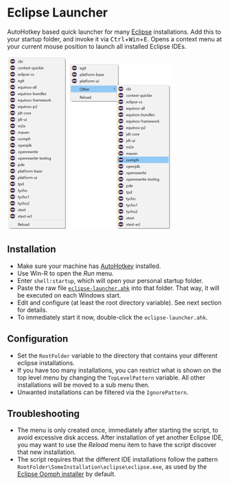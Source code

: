 # Eclipse Launcher

AutoHotkey based quick launcher for many [Eclipse](https://www.eclipse.org/)  installations. Add this to your startup folder, and invoke it via <kbd>Ctrl</kbd>+<kbd>Win</kbd>+<kbd>E</kbd>. Opens a context menu at your current mouse position to launch all installed Eclipse IDEs.

![Top level menu](menu.png "Top level menu")
![Nested menu](menu_nested.png "Nested menu")

## Installation

* Make sure your machine has [AutoHotkey](https://www.autohotkey.com/) installed.
* Use Win-R to open the _Run_ menu.
* Enter `shell:startup`, which will open your personal startup folder.
* Paste the raw file [`eclipse-launcher.ahk`](https://github.com/Bananeweizen/eclipse-launcher/raw/main/eclipse-launcher.ahk) into that folder. That way, it will be executed on each Windows start.
* Edit and configure (at least the root directory variable). See next section for details.
* To immediately start it now, double-click the `eclipse-launcher.ahk`.

## Configuration

* Set the `RootFolder` variable to the directory that contains your different eclipse installations.
* If you have too many installations, you can restrict what is shown on the top level menu by changing the `TopLevelPattern` variable. All other installations will be moved to a sub menu then.
* Unwanted installations can be filtered via the `IgnorePattern`.

## Troubleshooting

* The menu is only created once, immediately after starting the script, to avoid excessive disk access. After installation of yet another Eclipse IDE, you may want to use the _Reload_ menu item to have the script discover that new installation.
* The script requires that the different IDE installations follow the pattern `RootFolder\SomeInstallation\eclipse\eclipse.exe`, as used by the [Eclipse Oomph installer](https://projects.eclipse.org/projects/tools.oomph) by default.